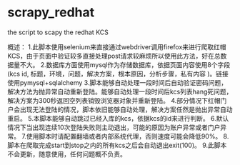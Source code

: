 # scrapy_redhat
the script to scapy the redhat KCS

概述：
      1.此脚本使用selenium来直接通过webdriver调用firefox来进行爬取红帽KCS，由于页面中验证较多直接处理post请求较麻烦所以使用此方法，好在总数据量不大。
      2.数据库方面使用mysql作为存储数据库，依据页面内容使用8个字段(kcs id, 标题，环境，问题，解决方案，根本原因，分析步骤，私有内容 )。链接使用pymysql+sqlalchemy
      3.脚本能够自动处理一段时间后自动验证密码问题，解决方法为抛异常自动重新登陆。能够自动处理一段时间后kcs列表hang死问题，解决方案为300秒返回空列表销毁浏览器对象并重新登陆。
      4.部分情况下红帽门户会出现无法登陆的情况，脚本依旧能够自动处理，解决方案任然是抛出异常自动重启。
      5.本脚本能够自动跳过已经入库的kcs，依据kcs的id来进行判断。
      6.默认情况下当出现连续10次登陆失败则主动退出，可能的原因为账户异常或者门户异常。
      7.使用脚本时请配置翻墙或者内部系统代理，否则速度可能会降低90%。
      8.脚本在爬取完成start到stop之内的所有kcs之后会自动退出exit(100)。
      9.此脚本不会更新，随意使用，任何问题概不负责。
